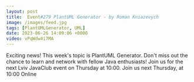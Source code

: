 ```yaml
---
layout: post
title:  Event#279 PlantUML Generator - by Roman Kniazevych
image: /images/feed.jpg
tags: [PlantUMLGenerator, UML]
date: 2023-06-26 14:09:06 +0000
video: vPqWdw4i7MA
---
```


Exciting news! This week's topic is PlantUML Generator. Don't miss out the chance to learn and network with fellow Java enthusiasts! Join us for the next Lviv JavaClub event on Thursday at 10:00. 
Join us next Thursday, at 10:00 Online

